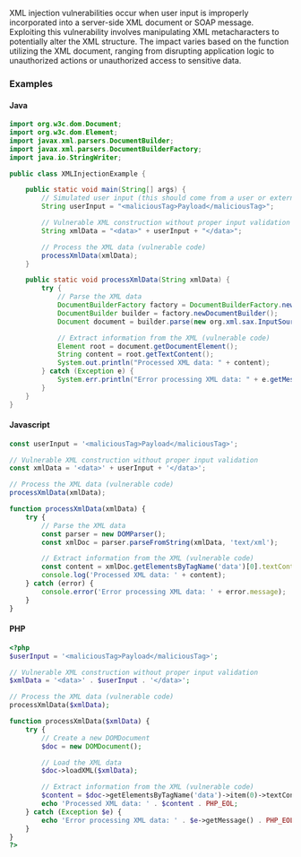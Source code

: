 XML injection vulnerabilities occur when user input is improperly incorporated into a server-side XML document or SOAP message. Exploiting this vulnerability involves manipulating XML metacharacters to potentially alter the XML structure. The impact varies based on the function utilizing the XML document, ranging from disrupting application logic to unauthorized actions or unauthorized access to sensitive data.


### Examples
 
#### Java

```java
import org.w3c.dom.Document;
import org.w3c.dom.Element;
import javax.xml.parsers.DocumentBuilder;
import javax.xml.parsers.DocumentBuilderFactory;
import java.io.StringWriter;

public class XMLInjectionExample {

    public static void main(String[] args) {
        // Simulated user input (this should come from a user or external source)
        String userInput = "<maliciousTag>Payload</maliciousTag>";

        // Vulnerable XML construction without proper input validation
        String xmlData = "<data>" + userInput + "</data>";

        // Process the XML data (vulnerable code)
        processXmlData(xmlData);
    }

    public static void processXmlData(String xmlData) {
        try {
            // Parse the XML data
            DocumentBuilderFactory factory = DocumentBuilderFactory.newInstance();
            DocumentBuilder builder = factory.newDocumentBuilder();
            Document document = builder.parse(new org.xml.sax.InputSource(new java.io.StringReader(xmlData)));

            // Extract information from the XML (vulnerable code)
            Element root = document.getDocumentElement();
            String content = root.getTextContent();
            System.out.println("Processed XML data: " + content);
        } catch (Exception e) {
            System.err.println("Error processing XML data: " + e.getMessage());
        }
    }
}
```

#### Javascript

```javascript
const userInput = '<maliciousTag>Payload</maliciousTag>';

// Vulnerable XML construction without proper input validation
const xmlData = '<data>' + userInput + '</data>';

// Process the XML data (vulnerable code)
processXmlData(xmlData);

function processXmlData(xmlData) {
    try {
        // Parse the XML data
        const parser = new DOMParser();
        const xmlDoc = parser.parseFromString(xmlData, 'text/xml');

        // Extract information from the XML (vulnerable code)
        const content = xmlDoc.getElementsByTagName('data')[0].textContent;
        console.log('Processed XML data: ' + content);
    } catch (error) {
        console.error('Error processing XML data: ' + error.message);
    }
}
```

#### PHP

```php
<?php
$userInput = '<maliciousTag>Payload</maliciousTag>';

// Vulnerable XML construction without proper input validation
$xmlData = '<data>' . $userInput . '</data>';

// Process the XML data (vulnerable code)
processXmlData($xmlData);

function processXmlData($xmlData) {
    try {
        // Create a new DOMDocument
        $doc = new DOMDocument();

        // Load the XML data
        $doc->loadXML($xmlData);

        // Extract information from the XML (vulnerable code)
        $content = $doc->getElementsByTagName('data')->item(0)->textContent;
        echo 'Processed XML data: ' . $content . PHP_EOL;
    } catch (Exception $e) {
        echo 'Error processing XML data: ' . $e->getMessage() . PHP_EOL;
    }
}
?>
```

